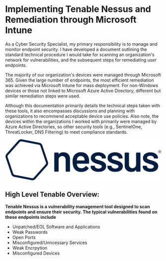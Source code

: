 # Implementing Tenable Nessus and Remediation through Microsoft Intune
As a Cyber Security Specialist, my primary responsibility is to manage and monitor endpoint security. I have developed a document outlining the standard technical procedure I would take for scanning an organization's network for vulnerabilities, and the subsequent steps for remediating user endpoints.

The majority of our organization's devices were managed through Microsoft 365. Given the large number of endpoints, the most efficient remediation was achieved via Microsoft Intune for mass deployment. For non-Windows devices or those not linked to Microsoft Azure Active Directory, different but similar remediation steps were used.

Although this documentation primarily details the technical steps taken with these tools, it also encompasses discussions and planning with organizations to recommend acceptable device use policies. Also note, the devices within the organizations I worked with primarily were managed by Azure Active Directories, so  other security tools (e.g., SentinelOne, ThreatLocker, DNS Filtering) to meet compliance standards.

![](images/Tenable_Nessus_Banner.png)

<h2>High Level Tenable Overview:</h2>

<b>Tenable Nessus is a vulnerability management tool designed to scan endpoints and ensure their security. The typical vulnerabilities found on these endpoints include</b>
<br />

- Unpatched/EOL Software and Applications
- Weak Passwords
- Open Ports
- Misconfigured/Unncessary Services
- Weak Encrpytion
- Misconfigured Devices



